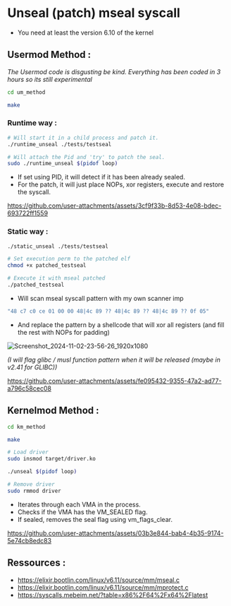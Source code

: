 # Unseal (patch) mseal syscall
- You need at least the version 6.10 of the kernel

## Usermod Method :
*The Usermod code is disgusting be kind.*
*Everything has been coded in 3 hours so its still experimental*

```bash
cd um_method

make
```

### Runtime way :
```bash
# Will start it in a child process and patch it.
./runtime_unseal ./tests/testseal

# Will attach the Pid and 'try' to patch the seal.
sudo ./runtime_unseal $(pidof loop)
```

- If set using PID, it will detect if it has been already sealed.
- For the patch, it will just place NOPs, xor registers, execute and restore the syscall.

https://github.com/user-attachments/assets/3cf9f33b-8d53-4e08-bdec-693722ff1559

### Static way :
```bash
./static_unseal ./tests/testseal

# Set execution perm to the patched elf
chmod +x patched_testseal 

# Execute it with mseal patched
./patched_testseal 
```

- Will scan mseal syscall pattern with my own scanner imp
```c
"48 c7 c0 ce 01 00 00 48|4c 89 ?? 48|4c 89 ?? 48|4c 89 ?? 0f 05"
```

- And replace the pattern by a shellcode that will xor all registers (and fill the rest with NOPs for padding)

![Screenshot_2024-11-02-23-56-26_1920x1080](https://github.com/user-attachments/assets/763ee5ff-5b0f-4215-8b6c-c2ec1c989a1e)

*(I will flag glibc / musl function pattern when it will be released (maybe in v2.41 for GLIBC))*

https://github.com/user-attachments/assets/fe095432-9355-47a2-ad77-a796c58cec08

## Kernelmod Method :
```bash
cd km_method

make

# Load driver
sudo insmod target/driver.ko

./unseal $(pidof loop)

# Remove driver
sudo rmmod driver
```

- Iterates through each VMA in the process.
- Checks if the VMA has the VM_SEALED flag.
- If sealed, removes the seal flag using vm_flags_clear.

https://github.com/user-attachments/assets/03b3e844-bab4-4b35-9174-5e74cb8edc83



## Ressources :
- https://elixir.bootlin.com/linux/v6.11/source/mm/mseal.c
- https://elixir.bootlin.com/linux/v6.11/source/mm/mprotect.c
- https://syscalls.mebeim.net/?table=x86%2F64%2Fx64%2Flatest
